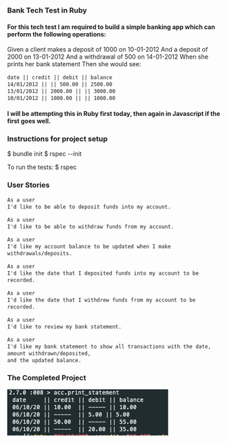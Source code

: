### Bank Tech Test in Ruby

#### For this tech test I am required to build a simple banking app which can perform the following operations:

Given a client makes a deposit of 1000 on 10-01-2012
And a deposit of 2000 on 13-01-2012
And a withdrawal of 500 on 14-01-2012
When she prints her bank statement
Then she would see:

```
date || credit || debit || balance
14/01/2012 || || 500.00 || 2500.00
13/01/2012 || 2000.00 || || 3000.00
10/01/2012 || 1000.00 || || 1000.00
```

#### I will be attempting this in Ruby first today, then again in Javascript if the first goes well.

### Instructions for project setup

$ bundle init
$ rspec --init


To run the tests: $ rspec


### User Stories

```
As a user 
I'd like to be able to deposit funds into my account.
```
```
As a user 
I'd like to be able to withdraw funds from my account.
```
```
As a user 
I'd like my account balance to be updated when I make withdrawals/deposits. 
```
```
As a user 
I'd like the date that I deposited funds into my account to be recorded.
```
```
As a user 
I'd like the date that I withdrew funds from my account to be recorded. 
```
```
As a user 
I'd like to review my bank statement. 
```
```
As a user 
I'd like my bank statement to show all transactions with the date, amount withdrawn/deposited, 
and the updated balance. 
```

### The Completed Project

![Image 1](https://github.com/Djura22/bank_tech_test/blob/master/images/bank_app.png?raw=true)